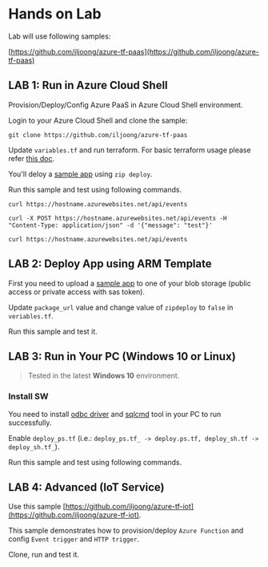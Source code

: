 # Hands on Lab

Lab will use following samples:

[https://github.com/iljoong/azure-tf-paas](https://github.com/iljoong/azure-tf-paas)


## LAB 1: Run in Azure Cloud Shell

Provision/Deploy/Config Azure PaaS in Azure Cloud Shell environment.

Login to your Azure Cloud Shell and clone the sample: 

```
git clone https://github.com/iljoong/azure-tf-paas
```

Update `variables.tf` and run terraform. For basic terraform usage please refer [this doc](https://github.com/iljoong/azure-terraform#how-to-run).


You'll deloy a [sample app](https://github.com/iljoong/azure-tf-paas/blob/master/assets/apiapp.zip) using `zip deploy`.

Run this sample and test using following commands.

```
curl https://hostname.azurewebsites.net/api/events

curl -X POST https://hostname.azurewebsites.net/api/events -H "Content-Type: application/json" -d '{"message": "test"}'

curl https://hostname.azurewebsites.net/api/events
```

## LAB 2: Deploy App using ARM Template

First you need to upload a [sample app](https://github.com/iljoong/azure-tf-paas/blob/master/assets/apiapp.zip) to one of your blob storage (public access or private access with sas token).

Update `package_url` value and change value of `zipdeploy` to `false` in `veriables.tf`.

Run this sample and test it.

## LAB 3: Run in Your PC (Windows 10 or Linux)

> Tested in the latest __Windows 10__ environment.

### Install SW

You need to install [odbc driver](https://www.microsoft.com/en-us/download/confirmation.aspx?id=56567) and [sqlcmd](https://docs.microsoft.com/en-us/sql/tools/sqlcmd-utility?view=sql-server-ver15) tool in your PC to run successfully.

Enable `deploy_ps.tf` (i.e.: `deploy_ps.tf_ -> deploy.ps.tf, deploy_sh.tf -> deploy_sh.tf_`).

Run this sample and test using following commands.

## LAB 4: Advanced (IoT Service)

Use this sample [https://github.com/iljoong/azure-tf-iot](https://github.com/iljoong/azure-tf-iot).

This sample demonstrates how to provision/deploy `Azure Function` and config `Event trigger` and `HTTP trigger`.

Clone, run and test it.
